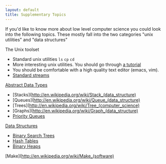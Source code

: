 ```yaml
---
layout: default
title: Supplementary Topics
---
```


If you'd like to know more about low level computer science you could look into
the following topics. These mostly fall into the two categories "unix
utilities" and "data structures"

The Unix toolset

* Standard unix utilities `ls` `cp` `cd`
* More interesting unix utilities. You should go through [a tutorial](http://www.ee.surrey.ac.uk/Teaching/Unix/)
* You should be comfortable with a high quality text editor (emacs, vim). 
* [Standard streams](http://en.wikipedia.org/wiki/Standard_streams)

[Abstract Data Types](http://en.wikipedia.org/wiki/Abstract_data_type)

* [Stacks](http://en.wikipedia.org/wiki/Stack_(data_structure)
* [Queues](http://en.wikipedia.org/wiki/Queue_(data_structure)
* [Trees](http://en.wikipedia.org/wiki/Tree_(computer_science)
* [Graphs](http://en.wikipedia.org/wiki/Graph_(data_structure)
* [Priority Queues](http://en.wikipedia.org/wiki/Priority_queue)

[Data Structures](http://en.wikipedia.org/wiki/Data_structures)

* [Binary Search Trees](http://en.wikipedia.org/wiki/Binary_search_tree)
* [Hash Tables](http://en.wikipedia.org/wiki/Hash_table)
* [Binary Heaps](http://en.wikipedia.org/wiki/Binary_heap)

[Make](http://en.wikipedia.org/wiki/Make_(software)
